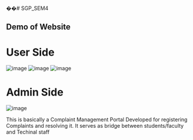 ��#   S G P _ S E M 4 

## Demo of Website 
# User Side 
 ![image](https://github.com/AnujModi13/SGP_SEM4/assets/98648535/7a7458cb-910b-488a-8188-0e262121efd4)
![image](https://github.com/AnujModi13/SGP_SEM4/assets/98648535/bcd314ca-a667-427e-b836-dec0a490fdc7)
![image](https://github.com/AnujModi13/SGP_SEM4/assets/98648535/52af9b53-0078-4897-8569-b42e30a24267)

# Admin Side 
![image](https://github.com/AnujModi13/SGP_SEM4/assets/98648535/5318b4ea-a13c-4a71-a360-c131bf85b5ce)


This is basically a Complaint Management Portal Developed for registering Complaints and resolving it.
It serves as bridge between students/faculty and Techinal staff


